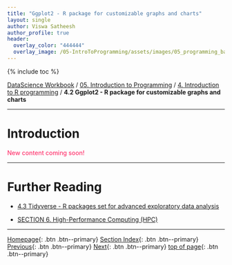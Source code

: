 ```yaml
---
title: "Ggplot2 - R package for customizable graphs and charts"
layout: single
author: Viswa Satheesh
author_profile: true
header:
  overlay_color: "444444"
  overlay_image: /05-IntroToProgramming/assets/images/05_programming_banner.png
---
```


{% include toc %}

[DataScience Workbook](https://datascience.101workbook.org/) / [05. Introduction to Programming](../00-IntroToProgramming-LandingPage.md) / [4. Introduction to R programming](01-introduction-to-R) / **4.2 Ggplot2 - R package for customizable graphs and charts**

---

# Introduction

<span style="color: #ff3870;font-weight: 500;"> New content coming soon! </span>



___
# Further Reading
* [4.3 Tidyverse - R packages set for advanced exploratory data analysis](04-tidyverse-R-advanced-data-analysis.md)

* [SECTION 6. High-Performance Computing (HPC)](../../06-IntroToHPC/00-IntroToHPC-LandingPage)

___

[Homepage](../../index.md){: .btn  .btn--primary}
[Section Index](../00-IntroToProgramming-LandingPage){: .btn  .btn--primary}
[Previous](02-dplyr-R-data-manipulation){: .btn  .btn--primary}
[Next](04-tidyverse-R-advanced-data-analysis){: .btn  .btn--primary}
[top of page](#introduction){: .btn  .btn--primary}
